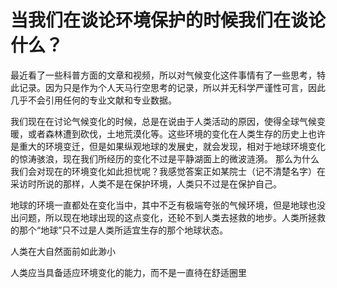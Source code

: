 # 当我们在谈论环境保护的时候我们在谈论什么？


<!--more-->

最近看了一些科普方面的文章和视频，所以对气候变化这件事情有了一些思考，特此记录。因为只是作为个人天马行空思考的记录，所以并无科学严谨性可言，因此几乎不会引用任何的专业文献和专业数据。

我们现在在讨论气候变化的时候，总是在说由于人类活动的原因，使得全球气候变暖，或者森林遭到砍伐，土地荒漠化等。这些环境的变化在人类生存的历史上也许是重大的环境变迁，但是如果纵观地球的发展史，就会发现，相对于地球环境变化的惊涛骇浪，现在我们所经历的变化不过是平静湖面上的微波涟漪。
那么为什么我们会对现在的环境变化如此担忧呢？我感觉答案正如某院士（记不清楚名字）在采访时所说的那样，人类不是在保护环境，人类只不过是在保护自己。

地球的环境一直都处在变化当中，其中不乏有极端夸张的气候环境，但是地球也没出问题，所以现在地球出现的这点变化，还轮不到人类去拯救的地步。人类所拯救的那个“地球”只不过是人类所适宜生存的那个地球状态。


人类在大自然面前如此渺小


人类应当具备适应环境变化的能力，而不是一直待在舒适圈里












